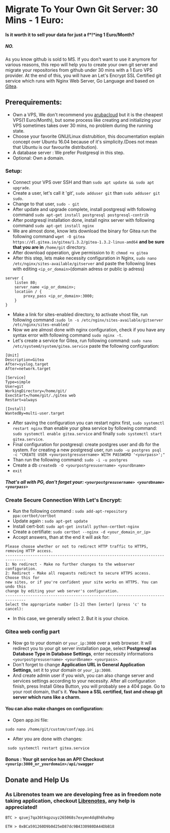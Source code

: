 # Migrate To Your Own Git Server: 30 Mins - 1 Euro:
#### Is it worth it to sell your data for just a f*!*ing 1 Euro/Month?
##### NO.

As you know github is sold to MS. If you don't want to use it anymore for various reasons, this repo will help you to create your own git server and migrate your repositories from github under 30 mins with a 1 Euro VPS provider. At the end of this, you will have an Let's Encrypt SSL Certified git service which runs with Nginx Web Server, Go Language and based on [Gitea](https://gitea.io/en-US/). 

## Prerequirements:
- Own a VPS, We don't recommend you [arubacloud](https://www.arubacloud.com/) but it is the cheapest VPS(1 Euro/Month), but some process like creating and initializing your VPS sometimes takes over 30 mins, no problem during the running state. 
- Choose your favorite GNU/Linux distrubition, this documentation explain concept over Ubuntu 16.04 because of it's simplicity.(Does not mean that Ubuntu is our favourite distribution).
- A database server : We prefer Postgresql in this step.
- Optional: Own a domain.

### Setup:

- Connect your VPS over SSH and than `sudo apt update && sudo apt upgrade`.
- Create a user, let's call it 'git', `sudo adduser git` than `sudo adduser git sudo`.  
- Change to that user, `sudo - git`
- After update and upgrade complete, install postgresql with following command `sudo apt-get install postgresql postgresql-contrib` 
- After postgresql installation done, install nginx server with following command `sudo apt-get install nginx` 
- We are almost done, know lets download the binary for Gitea run the following command `wget -O gitea https://dl.gitea.io/gitea/1.3.2/gitea-1.3.2-linux-amd64` **and be sure that you are in** `/home/git` directory.
- After download opperation, give permission to it: `chmod +x gitea` 
- After this step, lets make necessity configuration in Nginx, `sudo nano /etc/nginx/sites-available/gitserver` and paste the following lines with editing `<ip_or_domain>`(domain adress or public ip adress) 


```
server {
    listen 80;
    server_name <ip_or_domain>;
    location / {
        proxy_pass <ip_or_domain>:3000;
    }
}
```

- Make a link for sites-enabled directory, to activate vhost file, run following command :`sudo ln -s /etc/nginx/sites-available/gitserver  /etc/nginx/sites-enabled/`
- Now we are almost done with nginx configuration, check if you have any syntax error with following command `sudo nginx -t`.
- Let's create a service for Gitea, run following command: `sudo nano /etc/systemd/system/gitea.service` paste the following configuration:

```
[Unit]
Description=Gitea
After=syslog.target
After=network.target

[Service]
Type=simple
User=git
WorkingDirectory=/home/git/
ExecStart=/home/git/./gitea web
Restart=always

[Install]
WantedBy=multi-user.target
```

- After saving the configuration you can restart nginx first, `sudo systemctl restart nginx` than enable your gitea service by following command: `sudo systemctl enable gitea.service` and finally `sudo systemctl start gitea.service`. 
- Final configuration for postgresql: create postgres user and db for the system. For creating a new postgresql user,  run `sudo -u postgres psql -c "CREATE USER <yourpostgresusername> WITH PASSWORD '<yourpass>';"` 
- Than run the following command: `sudo -i -u postgres`
- Create a db `createdb -O <yourpostgresusername> <yourdbname>`
- `exit`

##### That's all with PG, don't forget your: `<yourpostgresusername> <yourdbname> <yourpass>`


### Create Secure Connection With Let's Encrypt:

- Run the following command : `sudo add-apt-repository ppa:certbot/certbot`
- Update again : `sudo apt-get update`
- Install cert-bot: `sudo apt-get install python-certbot-nginx`
- Create a certifiate: `sudo certbot --nginx -d <your_domain_or_ip>`  
- Accept answers, than at the end it will ask for:


```
Please choose whether or not to redirect HTTP traffic to HTTPS, removing HTTP access.
-------------------------------------------------------------------------------
1: No redirect - Make no further changes to the webserver configuration.
2: Redirect - Make all requests redirect to secure HTTPS access. Choose this for
new sites, or if you're confident your site works on HTTPS. You can undo this
change by editing your web server's configuration.
-------------------------------------------------------------------------------
Select the appropriate number [1-2] then [enter] (press 'c' to cancel):

```

- In this case, we generally select 2. But it is your choice.

### Gitea web config part

- Now go to your domain or `your_ip:3000` over a web browser. It will redirect you to your git server installation page, select **Postgresql as Database Type in Database Settings**, enter necessity informations `<yourpostgresusername> <yourdbname> <yourpass>`.
- Don't forget to change **Application URL in General Application Settings**, set it to your domain or `your_ip:3000`.
- And create admin user if you wish, you can also change server and services settings according to your necessity. After all configuration finish, press Install Gitea Button, you will probably see a 404 page. Go to your root domain, that's it. **You have a SSL certified, fast and cheap git server which runs like a charm.**

#### You can also make changes on configuration: 

- Open app.ini file:

```
sudo nano /home/git/custom/conf/app.ini 
```

- After you are done with changes:

```
 sudo systemctl restart gitea.service 
```

#### Bonus : Your git service has an API! Checkout `<yourip:3000_or_yourdomain>/api/swagger`

## Donate and Help Us

### As Librenotes team we are developing free as in freedom note taking application, checkout [Librenotes](https://github.com/librenotes/web), any help is appreciated!

```
BTC > qzuej7qa36tkqpzuyz265068s7exymn4dq8h6ha9ep

ETH > 0xBCa591260D9b0d25eD87dc9B4330980DA44DbB18
```

